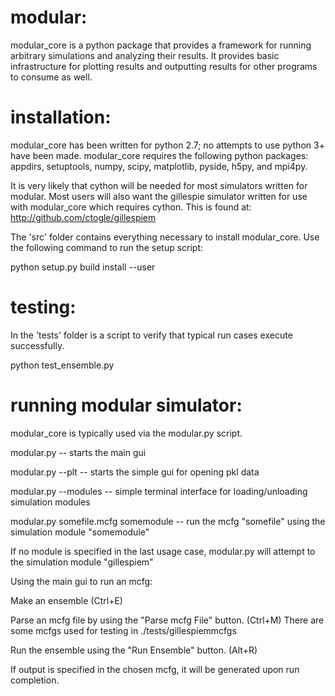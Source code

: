 
modular:
========
modular_core is a python package that provides a framework for running 
arbitrary simulations and analyzing their results. 
It provides basic infrastructure for plotting results and 
outputting results for other programs to consume as well.

installation:
=============
modular_core has been written for python 2.7; no attempts to use python 3+ have been made.
modular_core requires the following python packages: appdirs, setuptools, numpy, scipy, matplotlib, pyside, h5py, and mpi4py.

It is very likely that cython will be needed for most simulators written for modular.
Most users will also want the gillespie simulator written for use with modular_core which requires cython.
This is found at: http://github.com/ctogle/gillespiem

The 'src' folder contains everything necessary to install modular_core.
Use the following command to run the setup script:

python setup.py build install --user

testing:
========
In the 'tests' folder is a script to verify that typical run cases execute successfully.

python test_ensemble.py

running modular simulator:
==========================
modular_core is typically used via the modular.py script.

modular.py                                  -- starts the main gui

modular.py --plt                            -- starts the simple gui for opening pkl data

modular.py --modules                        -- simple terminal interface for loading/unloading simulation modules

modular.py somefile.mcfg somemodule         -- run the mcfg "somefile" using the simulation module "somemodule"

If no module is specified in the last usage case, modular.py will attempt to the simulation module "gillespiem"

Using the main gui to run an mcfg:

Make an ensemble (Ctrl+E)

Parse an mcfg file by using the "Parse mcfg File" button. (Ctrl+M)
There are some mcfgs used for testing in ./tests/gillespiemmcfgs

Run the ensemble using the "Run Ensemble" button. (Alt+R)

If output is specified in the chosen mcfg, it will be generated upon run completion.





